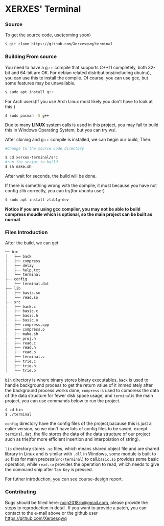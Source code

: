 # XERXES' Terminal
### Source
To get the source code, use(coming soon)

```bash
$ git clone https://github.com/Xerxesqwq/terminal
```

### Building From source
You need to have a g++ compile that supports C++11 completely, both 32-bit and 64-bit are OK.
For debian related distributions(including ubutnu), you can use this to install the compile.
Of course, you can use gcc, but some features may be unavailable.

```bash
$ sudo apt install g++
```
For Arch users(If you use Arch Linux most likely you don't have to look at this.)

```bash
$ sudo pacman -S g++
```
Due to many **LINUX** system calls is used in this project, you may fail to build this in Windows Operating System, but you can try wsl.

After cloning and g++ compile is installed, we can begin our build, Then:
```bash
#Change to the source code directory

$ cd xerxes-terminal/src
#run the script to build
$ sh make.sh
```
After wait for seconds, the build will be done.

If there is something wrong with the compile, it must because you have not config zlib correctly, you can try(for ubuntu user)
```bash
$ sudo apt install zlib1g-dev
```

**Notice if you are using gcc compiler, you may not be able to build compress moudle which is optional, so the main project can be built as normal**

### Files Introduction
After the build, we can get 

```txt
── bin
│   ├── back
│   ├── compress
│   ├── delay
│   ├── help.txt
│   └── terminal
├── config
│   └── terminal.dat
├── lib
│   ├── basic.so
│   └── read.so
├── src
│   ├── back.c
│   ├── basic.c
│   ├── basic.h
│   ├── basic.o
│   ├── compress.cpp
│   ├── compress.o
│   ├── make.sh
│   ├── proj.h
│   ├── read.c
│   ├── read.h
│   ├── read.o
│   ├── terminal.c
│   ├── trie.c
│   ├── trie.h
│   └── trie.o
```

`bin` directory is where binary stores binary executables, `back` is used to handle background process to get the return value of it immediately after the background process works done, `compress` is used to comoress the data of the data structure for fewer disk space usage, and `terminal`is the main project, you can use commands below to run the project.
```bash
$ cd bin
$ ./terminal
```
`config` directory have the config files of the project,bacause this is just a ealier version, so we don't have lots of config files to be saved, except `terminal.dat`, the file stores the data of the data structure of our project such as trie(for more efficient insertion and interpolation of string).

`lib` directory stores `.so` files, which means shared object file and are shared library in Linux and is similar with `.dll` in Windows, some module is built to `so` files for main precess(`src/terminal`) to call.`basic.so` provides some basic operation, while `read.so` provides the operation to read, which needs to give the command snip after `Tab Key` is pressed.  

For futher introduction, you can see course-design report.

### Contributing
Bugs should be filled here: noip2018rp@gmail.com, please provide the steps to reproduction in detail.
If you want to provide a patch, you can contact to the e-mail above or the github user https://github.com/Xerxesqwq
